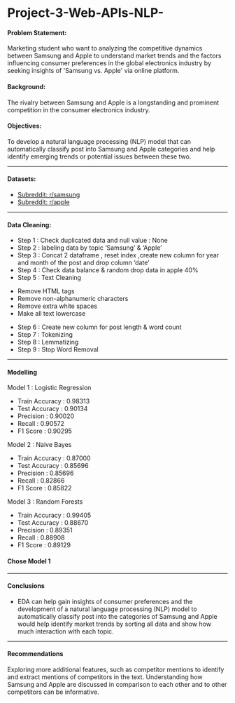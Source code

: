# Project-3-Web-APIs-NLP-

#### Problem Statement:
Marketing student who want to analyzing the competitive dynamics between Samsung and Apple to understand market trends and the factors influencing consumer preferences in the global electronics industry by seeking insights of 'Samsung vs. Apple' via online platform.


#### Background: 
The rivalry between Samsung and Apple is a longstanding and prominent competition in the consumer electronics industry.

#### Objectives:
To develop a natural language processing (NLP) model that can automatically classify post into Samsung and Apple categories and help identify emerging trends or potential issues between these two.


---

#### Datasets:

* [Subreddit: r/samsung](https://www.reddit.com/r/samsung/)
* [Subreddit: r/apple](https://www.reddit.com/r/apple/)

---

#### Data Cleaning:
* Step 1 : Check duplicated data and null value : None
* Step 2 : labeling data by topic ‘Samsung’ & ‘Apple’
* Step 3 : Concat 2 dataframe , reset index ,create new column for year and month of the post and drop column ‘date’
* Step 4 : Check data balance & random drop data in apple 40%
* Step 5 : Text Cleaning
 - Remove HTML tags
 - Remove non-alphanumeric characters
 - Remove extra white spaces
 - Make all text lowercase
* Step 6 : Create new column for post length & word count
* Step 7 : Tokenizing
* Step 8 : Lemmatizing
* Step 9 : Stop Word Removal


---
#### Modelling
Model 1 : Logistic Regression
- Train Accuracy : 0.98313
- Test Accuracy : 0.90134
- Precision : 0.90020
- Recall : 0.90572
- F1 Score : 0.90295


Model 2 : Naive Bayes
- Train Accuracy : 0.87000
- Test Accuracy : 0.85696
- Precision : 0.85696
- Recall : 0.82866
- F1 Score : 0.85822

Model 3 : Random Forests
- Train Accuracy : 0.99405
- Test Accuracy : 0.88670
- Precision : 0.89351
- Recall : 0.88908
- F1 Score : 0.89129


#### Chose Model 1 
---

#### Conclusions
* EDA can help gain insights of consumer preferences and the development of a natural language processing (NLP) model to automatically classify post into the categories of Samsung and Apple would help identify market trends by sorting all data and show how much interaction with each topic.

---

#### Recommendations

Exploring more additional features, such as competitor mentions to identify and extract mentions of competitors in the text. Understanding how Samsung and Apple are discussed in comparison to each other and to other competitors can be informative.

